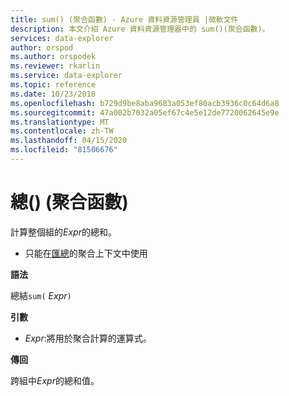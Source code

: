 ```yaml
---
title: sum() (聚合函數) - Azure 資料資源管理員 |微軟文件
description: 本文介紹 Azure 資料資源管理器中的 sum()(聚合函數)。
services: data-explorer
author: orspod
ms.author: orspodek
ms.reviewer: rkarlin
ms.service: data-explorer
ms.topic: reference
ms.date: 10/23/2018
ms.openlocfilehash: b729d9be8aba9683a053ef80acb3936c0c64d6a8
ms.sourcegitcommit: 47a002b7032a05ef67c4e5e12de7720062645e9e
ms.translationtype: MT
ms.contentlocale: zh-TW
ms.lasthandoff: 04/15/2020
ms.locfileid: "81506676"
---
```

# <a name="sum-aggregation-function"></a>總() (聚合函數)

計算整個組的*Expr*的總和。 

* 只能在[匯總](summarizeoperator.md)的聚合上下文中使用

**語法**

總結`sum(` *Expr*`)`

**引數**

* *Expr*:將用於聚合計算的運算式。 

**傳回**

跨組中*Expr*的總和值。
 